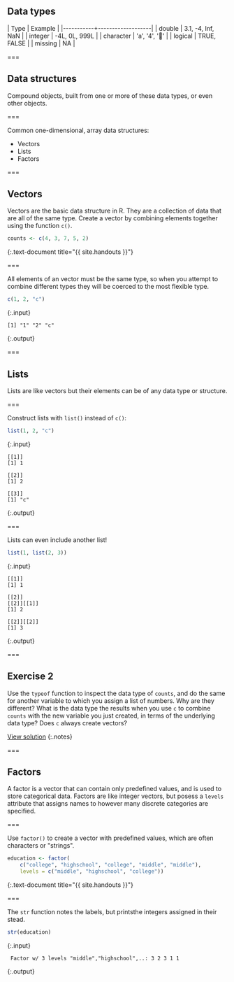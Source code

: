 ---
---

## Data types

| Type      | Example           |
|-----------+-------------------|
| double    | 3.1, -4, Inf, NaN |
| integer   | -4L, 0L, 999L     |
| character | 'a', '4', '👏'     |
| logical   | TRUE, FALSE       |
| missing   | NA                |

===

## Data structures

Compound objects, built from one or more of these data types, or even other objects.

===

Common one-dimensional, array data structures:

- Vectors
- Lists
- Factors

===

## Vectors

Vectors are the basic data structure in R. They are a collection of data that are all of the same type. Create a vector by combining elements together using the function `c()`.


~~~r
counts <- c(4, 3, 7, 5, 2)
~~~
{:.text-document title="{{ site.handouts }}"}

===

All elements of an vector must be the same type, so when you attempt to combine different types they will be coerced to the most flexible type. 


~~~r
c(1, 2, "c")
~~~
{:.input}
~~~
[1] "1" "2" "c"
~~~
{:.output}

===

## Lists

Lists are like vectors but their elements can be of any data type or structure.

===

Construct lists with `list()` instead of `c()`:


~~~r
list(1, 2, "c")
~~~
{:.input}
~~~
[[1]]
[1] 1

[[2]]
[1] 2

[[3]]
[1] "c"
~~~
{:.output}

===

Lists can even include another list! 


~~~r
list(1, list(2, 3))
~~~
{:.input}
~~~
[[1]]
[1] 1

[[2]]
[[2]][[1]]
[1] 2

[[2]][[2]]
[1] 3
~~~
{:.output}

===

## Exercise 2

Use the `typeof` function to inspect the data type of `counts`, and do the same for another variable to which you assign a list of numbers. Why are they different? What is the data type the results when you use `c` to combine `counts` with the new variable you just created, in terms of the underlying data type? Does `c` always create vectors?

[View solution](#solution-2)
{:.notes}

===

## Factors

A factor is a vector that can contain only predefined values, and is used to store categorical data. Factors are like integer vectors, but posess a `levels` attribute that assigns names to however many discrete categories are specified.

===

Use `factor()` to create a vector with predefined values, which are often characters or "strings".


~~~r
education <- factor(
    c("college", "highschool", "college", "middle", "middle"),
    levels = c("middle", "highschool", "college"))
~~~
{:.text-document title="{{ site.handouts }}"}

===

The `str` function notes the labels, but printsthe integers assigned in their stead.


~~~r
str(education)
~~~
{:.input}
~~~
 Factor w/ 3 levels "middle","highschool",..: 3 2 3 1 1
~~~
{:.output}
